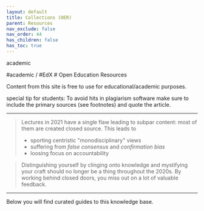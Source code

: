 ```yaml
---
layout: default
title: Collections (OER)
parent: Resources
nav_exclude: false
nav_order: 44
has_children: false
has_toc: true
---
```

<p class="label label-yellow">academic</p>
#academic / #EdX
# Open Education Resources

Content from this site is free to use for educational/academic purposes. 

special tip for students: To avoid hits in plagiarism software make sure to include the primary sources (see footnotes) and quote the article.

---

> Lectures in 2021 have a single flaw leading to subpar content: most of them are created closed source.
> This leads to
> - sporting centristic "monodisciplinary" views
> - suffering from *false consensus* and *confirmation bias*
> - loosing focus on accountability

> Distinguishing yourself by clinging onto knowledge and mystifying your craft should no longer be a thing throughout the 2020s.
> By working behind closed doors, you miss out on a lot of valuable feedback.

---

Below you will find curated guides to this knowledge base.
